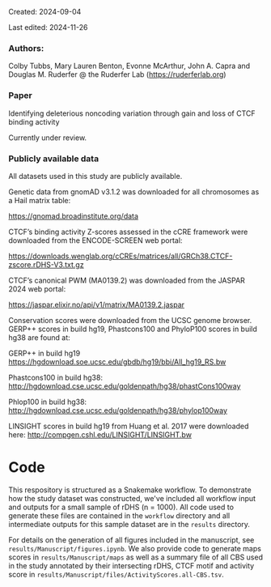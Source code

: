 Created: 2024-09-04

Last edited: 2024-11-26

### Authors:

Colby Tubbs, Mary Lauren Benton, Evonne McArthur, John A. Capra and Douglas M. Ruderfer @ the Ruderfer Lab (https://ruderferlab.org)

### Paper

Identifying deleterious noncoding variation through gain and loss of CTCF binding activity 

Currently under review.

### Publicly available data
All datasets used in this study are publicly available. 

Genetic data from gnomAD v3.1.2 was downloaded for all chromosomes as a Hail matrix table:

https://gnomad.broadinstitute.org/data

CTCF’s binding activity Z-scores assessed in the cCRE framework were downloaded from the ENCODE-SCREEN web portal:

https://downloads.wenglab.org/cCREs/matrices/all/GRCh38.CTCF-zscore.rDHS-V3.txt.gz


CTCF’s canonical PWM (MA0139.2) was downloaded from the JASPAR 2024 web portal:

https://jaspar.elixir.no/api/v1/matrix/MA0139.2.jaspar


Conservation scores were downloaded from the UCSC genome browser. GERP++ scores in build hg19, Phastcons100 and PhyloP100 scores in build hg38 are found at:

GERP++ in build hg19
https://hgdownload.soe.ucsc.edu/gbdb/hg19/bbi/All_hg19_RS.bw

Phastcons100 in build hg38:
http://hgdownload.cse.ucsc.edu/goldenpath/hg38/phastCons100way

Phlop100 in build hg38:
http://hgdownload.cse.ucsc.edu/goldenpath/hg38/phylop100way

LINSIGHT scores  in build hg19 from Huang et al. 2017 were downloaded here:
http://compgen.cshl.edu/LINSIGHT/LINSIGHT.bw

# Code 

This respository is structured as a Snakemake workflow. To demonstrate how the study dataset was constructed, we've included all workflow input and outputs for a small sample of rDHS (n = 1000). All code used to generate these files are contained in the `workflow` directory and all intermediate outputs for this sample dataset are in the `results` directory.


For details on the generation of all figures included in the manuscript, see `results/Manuscript/figures.ipynb`. We also provide code to generate maps scores in `results/Manuscript/maps` as well as a summary file of all CBS used in the study annotated by their intersecting rDHS, CTCF motif and activity score in `results/Manuscript/files/ActivityScores.all-CBS.tsv`. 